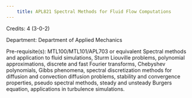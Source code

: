 ```yaml
---
    title: APL821 Spectral Methods for Fluid Flow Computations
---
```

Credits: 4 (3-0-2)

Department: Department of Applied Mechanics

Pre-requisite(s): MTL100/MTL101/APL703 or equivalent Spectral methods and application to fluid simulations, Sturm Liouville problems, polynomial approximations, discrete and fast Fourier transforms, Chebyshev polynomials, Gibbs phenomena, spectral discretization methods for diffusion and convection diffusion problems, stability and convergence properties, pseudo spectral methods, steady and unsteady Burgers equation, applications in turbulence simulations.